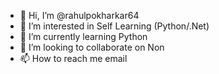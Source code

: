- 👋 Hi, I’m @rahulpokharkar64
- 👀 I’m interested in Self Learning (Python/.Net)
- 🌱 I’m currently learning Python
- 💞️ I’m looking to collaborate on Non
- 📫 How to reach me email

<!---
rahulpokharkar64/rahulpokharkar64 is a ✨ special ✨ repository because its `README.md` (this file) appears on your GitHub profile.
You can click the Preview link to take a look at your changes.
--->
